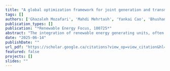 ```yaml
---
title: "A global optimization framework for joint generation and transmission expansion planning with AC power flow representation"
tags: []
authors: ['Ghazaleh Mozafari', 'Mahdi Mehrtash', 'Yankai Cao', 'Bhushan Gopaluni']
publication_types: []
publication: "*Renewable Energy Focus, 100725*"
abstract: "The integration of renewable energy generating units, often located in remote regions with limited grid connectivity, has created a pressing need for coordinated generation and transmission expansion planning (G&TEP). However, considering full AC network representation, the co-optimization of generation and transmission poses a challenging nonconvex mixed-integer problem that is prone to locally suboptimal solutions. In this study, we propose a tailored global optimization framework to identify the most cost-effective set of generating units and candidate transmission lines while satisfying operational and investment constraints. The proposed solver employs second-order cone relaxation, further enhanced through a set of relaxation-tightening constraints, along with feasibility-based and optimization-based bound tightening techniques to improve relaxation strength. A salient feature of the solver is the integration of a no-good cut technique, which enables efficient exploration of alternative candidate solutions within the feasible region. As demonstrated by numerical results, this technique is specifically tailored to the G&TEP problem and significantly improves solution quality while reducing the runtime required to achieve global optimality. A comparative performance analysis with state-of-the-art global MINLP solvers demonstrates that the proposed approach achieves tighter optimality gaps faster and exhibits superior flexibility and scalability."
date: "2025-06-14"
publishDate: ""
url_pdf: "https://scholar.google.ca/citations?view_op=view_citation&hl=zh-CN&user=M-s3mjAAAAAJ&cstart=80&citation_for_view=M-s3mjAAAAAJ:4fKUyHm3Qg0C"
featured: false
projects: []
slides: ""
---
```


